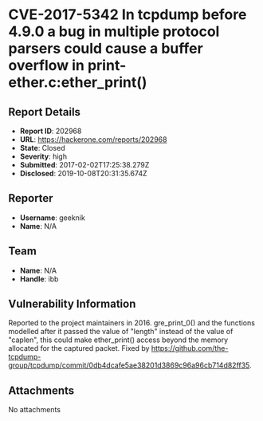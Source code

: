 # CVE-2017-5342 In tcpdump before 4.9.0 a bug in multiple protocol parsers could cause a buffer overflow in print-ether.c:ether_print()

## Report Details
- **Report ID**: 202968
- **URL**: https://hackerone.com/reports/202968
- **State**: Closed
- **Severity**: high
- **Submitted**: 2017-02-02T17:25:38.279Z
- **Disclosed**: 2019-10-08T20:31:35.674Z

## Reporter
- **Username**: geeknik
- **Name**: N/A

## Team
- **Name**: N/A
- **Handle**: ibb

## Vulnerability Information
Reported to the project maintainers in 2016. gre_print_0() and the functions modelled after it passed the value of "length" instead of the value of "caplen", this could make ether_print() access beyond the memory allocated for the captured packet. Fixed by https://github.com/the-tcpdump-group/tcpdump/commit/0db4dcafe5ae38201d3869c96a96cb714d82ff35.

## Attachments
No attachments

